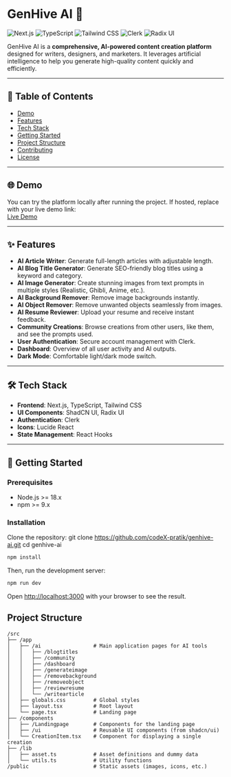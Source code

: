 # GenHive AI 🚀

![Next.js](https://img.shields.io/badge/Next.js-000000?style=for-the-badge&logo=next.js&logoColor=white)
![TypeScript](https://img.shields.io/badge/TypeScript-3178C6?style=for-the-badge&logo=typescript&logoColor=white)
![Tailwind CSS](https://img.shields.io/badge/Tailwind_CSS-38B2AC?style=for-the-badge&logo=tailwind-css&logoColor=white)
![Clerk](https://img.shields.io/badge/Clerk-6C47FF?style=for-the-badge&logo=clerk&logoColor=white)
![Radix UI](https://img.shields.io/badge/Radix_UI-161618?style=for-the-badge&logo=radix-ui&logoColor=white)

GenHive AI is a **comprehensive, AI-powered content creation platform** designed for writers, designers, and marketers. It leverages artificial intelligence to help you generate high-quality content quickly and efficiently.

---

## 🔗 Table of Contents
- [Demo](#demo)
- [Features](#features)
- [Tech Stack](#tech-stack)
- [Getting Started](#getting-started)
- [Project Structure](#project-structure)
- [Contributing](#contributing)
- [License](#license)

---

## 🌐 Demo
You can try the platform locally after running the project. If hosted, replace with your live demo link:  
[Live Demo](#)

---

## ✨ Features
- **AI Article Writer**: Generate full-length articles with adjustable length.  
- **AI Blog Title Generator**: Generate SEO-friendly blog titles using a keyword and category.  
- **AI Image Generator**: Create stunning images from text prompts in multiple styles (Realistic, Ghibli, Anime, etc.).  
- **AI Background Remover**: Remove image backgrounds instantly.  
- **AI Object Remover**: Remove unwanted objects seamlessly from images.  
- **AI Resume Reviewer**: Upload your resume and receive instant feedback.  
- **Community Creations**: Browse creations from other users, like them, and see the prompts used.  
- **User Authentication**: Secure account management with Clerk.  
- **Dashboard**: Overview of all user activity and AI outputs.  
- **Dark Mode**: Comfortable light/dark mode switch.

---

## 🛠 Tech Stack
- **Frontend**: Next.js, TypeScript, Tailwind CSS  
- **UI Components**: ShadCN UI, Radix UI  
- **Authentication**: Clerk  
- **Icons**: Lucide React  
- **State Management**: React Hooks  

---

## 🚀 Getting Started

### Prerequisites
- Node.js >= 18.x  
- npm >= 9.x  

### Installation
Clone the repository:
git clone https://github.com/codeX-pratik/genhive-ai.git
cd genhive-ai

```bash
npm install
```

Then, run the development server:

```bash
npm run dev
```

Open [http://localhost:3000](http://localhost:3000) with your browser to see the result.

## Project Structure

```
/src
├── /app
│   ├── /ai                 # Main application pages for AI tools
│   │   ├── /blogtitles
│   │   ├── /community
│   │   ├── /dashboard
│   │   ├── /generateimage
│   │   ├── /removebackground
│   │   ├── /removeobject
│   │   ├── /reviewresume
│   │   └── /writearticle
│   ├── globals.css         # Global styles
│   ├── layout.tsx          # Root layout
│   └── page.tsx            # Landing page
├── /components
│   ├── /Landingpage        # Components for the landing page
│   ├── /ui                 # Reusable UI components (from shadcn/ui)
│   └── CreationItem.tsx    # Component for displaying a single creation
├── /lib
│   ├── asset.ts            # Asset definitions and dummy data
│   └── utils.ts            # Utility functions
/public                     # Static assets (images, icons, etc.)
```
